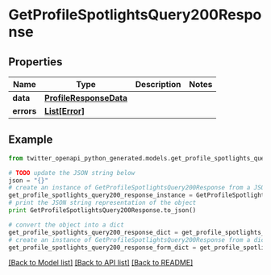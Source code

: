 # GetProfileSpotlightsQuery200Response


## Properties
Name | Type | Description | Notes
------------ | ------------- | ------------- | -------------
**data** | [**ProfileResponseData**](ProfileResponseData.md) |  | 
**errors** | [**List[Error]**](Error.md) |  | 

## Example

```python
from twitter_openapi_python_generated.models.get_profile_spotlights_query200_response import GetProfileSpotlightsQuery200Response

# TODO update the JSON string below
json = "{}"
# create an instance of GetProfileSpotlightsQuery200Response from a JSON string
get_profile_spotlights_query200_response_instance = GetProfileSpotlightsQuery200Response.from_json(json)
# print the JSON string representation of the object
print GetProfileSpotlightsQuery200Response.to_json()

# convert the object into a dict
get_profile_spotlights_query200_response_dict = get_profile_spotlights_query200_response_instance.to_dict()
# create an instance of GetProfileSpotlightsQuery200Response from a dict
get_profile_spotlights_query200_response_form_dict = get_profile_spotlights_query200_response.from_dict(get_profile_spotlights_query200_response_dict)
```
[[Back to Model list]](../README.md#documentation-for-models) [[Back to API list]](../README.md#documentation-for-api-endpoints) [[Back to README]](../README.md)



